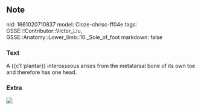 ## Note
nid: 1661020710837
model: Cloze-chrisc-ff04e
tags: GSSE::!Contributor::Victor_Liu, GSSE::Anatomy::Lower_limb::10._Sole_of_foot
markdown: false

### Text
<div>
  A {{c1::plantar}} interosseous arises from the metatarsal bone of
  its own toe and therefore has one head.
</div>

### Extra
<img src= 
"Dorsal-interossei-and-plantar-interossei-of-the-foot-e1533078018697.jpg">
